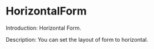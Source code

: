 # HorizontalForm

Introduction: Horizontal Form.

Description: You can set the layout of form to horizontal.
